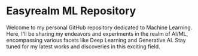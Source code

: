 # Easyrealm ML Repository

Welcome to my personal GitHub repository dedicated to Machine Learning. Here, I'll be sharing my endeavors and experiments in the realm of AI/ML, encompassing various facets like Deep Learning and Generative AI. Stay tuned for my latest works and discoveries in this exciting field.
